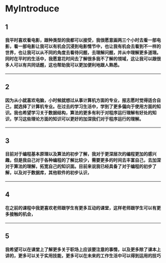 # MyIntroduce

## 1
#### 我平时喜欢看电影，跟种类型的我都可以接受，我很愿意画两三个小时去看一部电影，看一部电影让我可以有机会沉浸到电影情节中，也让我有机会去看到不一样的世界，也让我可以从不同的角度去看待问题，去理解问题，并从中理解更多道理。同时在平时的生活中，我愿意花时间去了解很多我不了解的领域，这让我可以跟很多人可以有共同话题，这也帮助我可以更加便利地跟人熟悉。
---
## 2
#### 因为从小就喜欢电脑，小时候就想过从事计算机方面的专业，报志愿时觉得适合自己，就选择了计算机专业。在过去的学习生活中，学到了更多偏向于使用方面的知识。我也希望学习关于数据结构，算法的更多有利于对程序运行理解有好处的知识，学习这些理论方面的知识可以更好的加深我们对于程序运行的理解。

---
## 3
#### 目前对于编程基本原理以及算法的初步了解，我对于更深层次的编程更加的感兴趣，但是我自己对于各种编程的了解比较少，需要更多的时间去丰富自己，去加深对于算法的理解，拓宽自己的知识面。目前来说我已经具备了对于编程的初步了解，以及对于数据库，其他软件的初步认识，
---
## 4
#### 在之前的课程中我更喜欢老师跟学生有更多互动的课堂，这样老师跟学生可以有更多接触的机会，
---
## 5
#### 我希望可以在课堂上了解更多关于职场上应该要注意的事情，以及更多除了课本上讲的，更多可以关于实用技能，更多可以在未来的工作生活中可以得到运用的技巧
